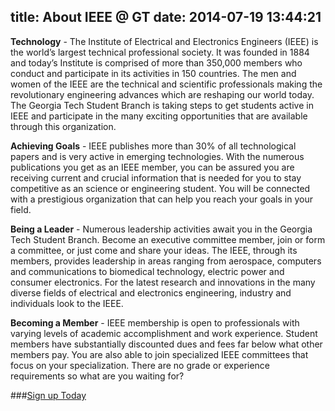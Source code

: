 title: About IEEE @ GT
date: 2014-07-19 13:44:21
---

__Technology__ - The Institute of Electrical and Electronics Engineers (IEEE) is the world’s largest technical professional society. It was founded in 1884 and today’s Institute is comprised of more than 350,000 members who conduct and participate in its activities in 150 countries. The men and women of the IEEE are the technical and scientific professionals making the revolutionary engineering advances which are reshaping our world today. The Georgia Tech Student Branch is taking steps to get students active in IEEE and participate in the many exciting opportunities that are available through this organization.

__Achieving Goals__ - IEEE publishes more than 30% of all technological papers and is very active in emerging technologies. With the numerous publications you get as an IEEE member, you can be assured you are receiving current and crucial information that is needed for you to stay competitive as an science or engineering student. You will be connected with a prestigious organization that can help you reach your goals in your field.

__Being a Leader__ - Numerous leadership activities await you in the Georgia Tech Student Branch. Become an executive committee member, join or form a committee, or just come and share your ideas. The IEEE, through its members, provides leadership in areas ranging from aerospace, computers and communications to biomedical technology, electric power and consumer electronics. For the latest research and innovations in the many diverse fields of electrical and electronics engineering, industry and individuals look to the IEEE.

__Becoming a Member__ - IEEE membership is open to professionals with varying levels of academic accomplishment and work experience. Student members have substantially discounted dues and fees far below what other members pay. You are also able to join specialized IEEE committees that focus on your specialization. There are no grade or experience requirements so what are you waiting for?

###[Sign up Today][join]

[join]: ../join

